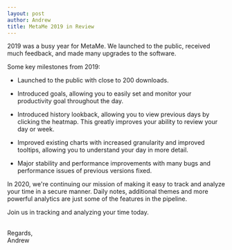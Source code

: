 ```yaml
---
layout: post
author: Andrew
title: MetaMe 2019 in Review
---
```

2019 was a busy year for MetaMe. We launched to the public, received much feedback, and made many upgrades to the software.

Some key milestones from 2019:

- Launched to the public with close to 200 downloads.

- Introduced goals, allowing you to easily set and monitor your productivity goal throughout the day.

- Introduced history lookback, allowing you to view previous days by clicking the heatmap. This greatly improves your ability to review your day or week.   

- Improved existing charts with increased granularity and improved tooltips, allowing you to understand your day in more detail. 

- Major stability and performance improvements with many bugs and performance issues of previous versions fixed.

In 2020, we're continuing our mission of making it easy to track and analyze your time in a secure manner. Daily notes, additional themes and more powerful analytics are just some of the features in the pipeline.

Join us in tracking and analyzing your time today. 

<br/>
Regards,
<br/>
Andrew
